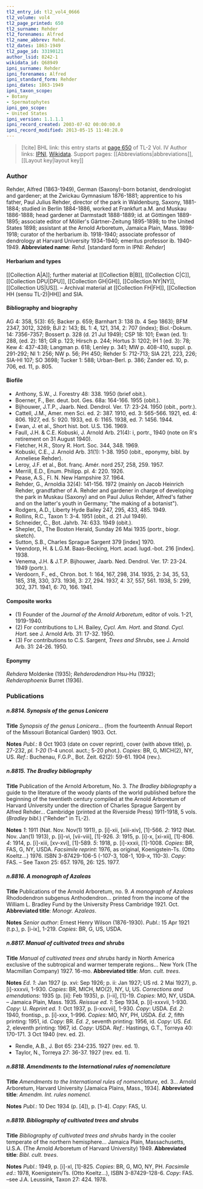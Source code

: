 ```yaml
---
tl2_entry_id: tl2_vol4_0666
tl2_volume: vol4
tl2_page_printed: 650
tl2_surname: Rehder
tl2_forenames: Alfred
tl2_name_abbrev: Rehd.
tl2_dates: 1863-1949
tl2_page_id: 33190121
author_lsid: 8242-1
wikidata_id: Q68949
ipni_surname: Rehder
ipni_forenames: Alfred
ipni_standard_form: Rehder
ipni_dates: 1863-1949
ipni_taxon_scope: 
- Botany
- Spermatophytes
ipni_geo_scope: 
- United States
ipni_version: 1.1.1.1
ipni_record_created: 2003-07-02 00:00:00.0
ipni_record_modified: 2013-05-15 11:48:28.0
---
```


> [!cite] BHL link: this entry starts at [page 650](https://www.biodiversitylibrary.org/page/33190121) of TL-2 Vol. IV
> Author links: [IPNI](https://www.ipni.org/a/8242-1), [Wikidata](https://www.wikidata.org/wiki/Q68949). Support pages: [[Abbreviations|abbreviations]], [[Layout key|layout key]]

### Author

Rehder, Alfred (1863-1949), German (Saxony)-born botanist, dendrologist and gardener; at the Zwickau Gymnasium 1876-1881; apprentice to his father, Paul Julius Rehder, director of the park in Waldenburg, Saxony, 1881-1884; studied in Berlin 1884-1886, worked at Frankfurt a.M. and Muskau 1886-1888; head gardener at Darmstadt 1888-1889; id. at Göttingen 1889-1895; associate editor of Möller's Gärtner-Zeitung 1895-1898; to the United States 1898; assistant at the Arnold Arboretum, Jamaica Plain, Mass. 1898-1918; curator of the herbarium ib. 1918-1940; associate professor of dendrology at Harvard University 1934-1940; emeritus professor ib. 1940-1949. 
**Abbreviated name**: *Rehd.* \[standard form in IPNI: *Rehder*\]

#### Herbarium and types

[[Collection A|A]]; further material at [[Collection B|B]], [[Collection C|C]], [[Collection DPU|DPU]], [[Collection GH|GH]], [[Collection NY|NY]], [[Collection US|US]]. – Archival material at [[Collection FH|FH]], [[Collection HH (sensu TL-2)|HH]] and SIA.

#### Bibliography and biography

AG 4: 358, 5(3): 65; Backer p. 659; Barnhart 3: 138 (b. 4 Sep 1863); BFM 2347, 3012, 3269; BJI 2: 143; BL 1: 4, 121, 314, 2: 707 (index); Biol.-Dokum. 14: 7356-7357; Bossert p. 328 (d. 21 Jul 1949); CSP 18: 101; Ewan (ed. 1): 288, (ed. 2): 181; GR p. 123; Hirsch p. 244; Hortus 3: 1202; IH 1 (ed. 3): 78; Kew 4: 437-438; Langman p. 618; Lenley p. 341; MW p. 408-410, suppl. p. 291-292; NI 1: 256; NW p. 56; PH 450; Rehder 5: 712-713; SIA 221, 223, 226; SIA-HI 107; SO 3698; Tucker 1: 588; Urban-Berl. p. 386; Zander ed. 10, p. 706, ed. 11, p. 805.

#### Biofile

- Anthony, S.W., J. Forestry 48: 338. 1950 (brief obit.).
- Boerner, F., Ber. deut. bot. Ges. 68a: 164-166. 1955 (obit.).
- Bijhouwer, J.T.P., Jaarb. Ned. Dendrol. Ver. 17: 23-24. 1950 (obit., portr.).
- Cattell, J.M., Amer. men Sci. ed. 2: 387. 1910, ed. 3: 565-566. 1921, ed. 4: 806. 1927, ed. 5: 920. 1933, ed. 6: 1165. 1938, ed. 7: 1456. 1944.
- Ewan, J. et al., Short hist. bot. U.S. 136. 1969.
- Faull, J.H. & C.E. Kobuski, J. Arnold Arb. 21(4): i, portr., 1940 (note on R's retirement on 31 August 1940).
- Fletcher, H.R., Story R. Hort. Soc. 344, 348. 1969.
- Kobuski, C.E., J. Arnold Arb. 31(1): 1-38. 1950 (obit., eponymy, bibl. by Anneliese Rehder).
- Leroy, J.F. et al., Bot. franç. Amér. nord 257, 258, 259. 1957.
- Merrill, E.D., Enum. Philipp. pl. 4: 220. 1926.
- Pease, A.S., Fl. N. New Hampshire 37. 1964.
- Rehder, G., Arnoldia 32(4): 141-156. 1972 (mainly on Jacob Heinrich Rehder, grandfather of A. Rehder and gardener in charge of developing the park in Muskau (Saxony) and on Paul Julius Rehder, Alfred's father and on the latter's youth in Germany; "the making of a botanist").
- Rodgers, A.D., Liberty Hyde Bailey 247, 295, 433, 485. 1949.
- Rollins, R.C., Taxon 1: 3-4. 1951 (obit., d. 21 Jul 1949).
- Schneider, C., Bot. Jahrb. 74: 633. 1949 (obit.).
- Shepler, D., The Boston Herald, Sunday 26 Mai 1935 (portr., biogr. sketch).
- Sutton, S.B., Charles Sprague Sargent 379 \[index\] 1970.
- Veendorp, H. & L.G.M. Baas-Becking, Hort. acad. lugd.-bot. 216 \[index\]. 1938.
- Venema, J.H. & J.T.P. Bijhouwer, Jaarb. Ned. Dendrol. Ver. 17: 23-24. 1949 (portr.).
- Verdoorn, F., ed., Chron. bot. 1: 164, 167, 298, 314. 1935, 2: 34, 35, 53, 185, 318, 330, 373. 1936, 3: 27, 294. 1937, 4: 37, 557, 561. 1938, 5: 299, 302, 371. 1941, 6: 70, 166. 1941.

#### Composite works

- (1) Founder of the *Journal of the Arnold Arboretum*, editor of vols. 1-21, 1919-1940.
- (2) For contributions to L.H. Bailey, *Cycl. Am. Hort.* and *Stand. Cycl. Hort.* see J. Arnold Arb. 31: 17-32. 1950.
- (3) For contributions to C.S. Sargent, *Trees and Shrubs*, see J. Arnold Arb. 31: 24-26. 1950.

#### Eponymy

*Rehdera* Moldenke (1935); *Rehderodendron* Hsu-Hu (1932); *Rehderophoenix* Burret (1936).

### Publications

##### n.8814. Synopsis of the genus Lonicera

**Title**
*Synopsis of the genus Lonicera*... (from the fourteenth Annual Report of the Missouri Botanical Garden) 1903. Oct.

**Notes**
*Publ*.: 8 Oct 1903 (date on cover reprint), cover (with above title), p. 27-232, *pl. 1-20* (1-4 uncol. auct.; 5-20 phot.). *Copies*: BR, G, MICH(2), NY, US.
*Ref*.: Buchenau, F.G.P., Bot. Zeit. 62(2): 59-61. 1904 (rev.).

##### n.8815. The Bradley bibliography

**Title**
Publication of the Arnold Arboretum, No. 3. *The Bradley bibliography* a guide to the literature of the woody plants of the world published before the beginning of the twentieth century compiled at the Arnold Arboretum of Harvard University under the direction of Charles Sprague Sargent by Alfred Rehder... Cambridge (printed at the Riverside Press) 1911-1918, 5 vols. (*Bradley bibl.*) ("Rehder" in TL-2).

**Notes**
*1*: 1911 (Nat. Nov. Nov(1) 1911), p. \[i\]-xii, \[xiii-xiv\], \[1\]-566.
*2*: 1912 (Nat. Nov. Jan(1) 1913), p. \[i\]-vi, \[vii-viii\], \[1\]-926.
*3*: 1915, p. \[i\]-x, \[xi-xii\], \[1\]-806.
*4*: 1914, p. \[i\]-xiii, \[xv-xvi\], \[1\]-589.
*5*: 1918, p. \[i\]-xxxii, \[1\]-1008.
*Copies*: BR, FAS, G, NY, USDA.
*Facsimile reprint*: 1976, as original, Koenigstein-Ts. (Otto Koeltz...) 1976. ISBN 3-87429-106-5 (-107-3, 108-1, 109-x, 110-3). *Copy*: FAS. – See Taxon 25: 657. 1976, 26: 125. 1977.

##### n.8816. A monograph of Azaleas

**Title**
Publications of the Arnold Arboretum, no. 9. *A monograph of Azaleas* Rhododendron subgenus Anthodendron... printed from the income of the William L. Bradley Fund by the University Press Cambridge 1921. Oct.
**Abbreviated title**: *Monogr. Azaleas*.

**Notes**
*Senior author*: Ernest Henry Wilson (1876-1930).
*Publ*.: 15 Apr 1921 (t.p.), p. \[i-ix\], 1-219. *Copies*: BR, G, US, USDA.

##### n.8817. Manual of cultivated trees and shrubs

**Title**
*Manual of cultivated trees and shrubs* hardy in North America exclusive of the subtropical and warmer temperate regions... New York (The Macmillan Company) 1927. 16-mo.
**Abbreviated title**: *Man. cult. trees*.

**Notes**
*Ed. 1*: Jan 1927 (p. xvi: Sep 1926; p. ii: Jan 1927; US rd. 2 Mai 1927), p. \[i\]-xxxvii, 1-930. *Copies*: BR, MICH, MO(2), NY, U, US.
*Corrections and emendations*: 1935 (p. \[ii\]: Feb 1935), p. \[i-ii\], \[1\]-19. *Copies*: MO, NY, USDA. – Jamaica Plain, Mass. 1935.
*Reissue ed. 1*: Sep 1934, p. \[i\]-xxxvii, 1-930. *Copy*: U.
*Reprint ed. 1*: Oct 1937, p. \[i-xxxvii\], 1-930. *Copy*: USDA.
*Ed. 2*: 1940, frontisp., p. \[i\]-xxx, 1-996. *Copies*: MO, NY, PH, USDA.
*Ed. 2*, fifth printing: 1951, id. *Copy*: BR.
*Ed. 2*, seventh printing: 1956, id. *Copy*: US.
*Ed. 2*, eleventh printing: 1967, id. *Copy*: USDA.
*Ref*.: Hastings, G.T., Torreya 40: 170-171. 3 Oct 1940 (rev. ed. 2).
- Rendle, A.B., J. Bot 65: 234-235. 1927 (rev. ed. 1).
- Taylor, N., Torreya 27: 36-37. 1927 (rev. ed. 1).

##### n.8818. Amendments to the International rules of nomenclature

**Title**
*Amendments to the International rules of nomenclature*, ed. 3... Arnold Arboretum, Harvard University \[Jamaica Plains, Mass., 1934\].
**Abbreviated title**: *Amendm. Int. rules nomencl.*

**Notes**
*Publ*.: 10 Dec 1934 (p. \[4\]), p. \[1-4\]. *Copy*: FAS, U.

##### n.8819. Bibliography of cultivated trees and shrubs

**Title**
*Bibliography of cultivated trees and shrubs* hardy in the cooler temperate of the northern hemisphere... Jamaica Plain, Massachusetts, U.S.A. (The Arnold Arboretum of Harvard University) 1949.
**Abbreviated title**: *Bibl. cult. trees*.

**Notes**
*Publ*.: 1949, p. \[i\]-xl, \[1\]-825. *Copies*: BR, G, MO, NY, PH.
*Facsimile ed*.: 1978, Koenigstein/Ts. (Otto Koeltz...), ISBN 3-87429-128-6. *Copy*: FAS. –see J.A. Leussink, Taxon 27: 424. 1978.

